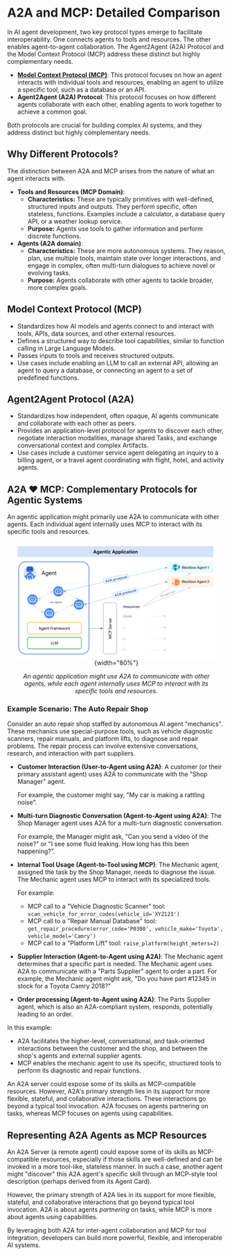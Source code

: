 # A2A and MCP: Detailed Comparison

In AI agent development, two key protocol types emerge to facilitate
interoperability. One connects agents to tools and resources. The other enables
agent-to-agent collaboration. The Agent2Agent (A2A) Protocol and the Model
Context Protocol (MCP) address these distinct but highly complementary needs.

- **[Model Context Protocol (MCP)](https://modelcontextprotocol.io/)**: This protocol focuses on how an agent interacts with individual tools and resources, enabling an agent to utilize a specific tool, such as a database or an API.
- **Agent2Agent (A2A) Protocol**: This protocol focuses on how different agents collaborate with each other, enabling agents to work together to achieve a common goal.

Both protocols are crucial for building complex AI systems, and they address
distinct but highly complementary needs.

## Why Different Protocols?

The distinction between A2A and MCP arises from the nature of what an agent
interacts with.

- **Tools and Resources (MCP Domain)**:
    - **Characteristics:** These are typically primitives with well-defined,
        structured inputs and outputs. They perform specific, often stateless,
        functions. Examples include a calculator, a database query API, or a
        weather lookup service.
    - **Purpose:** Agents use tools to gather information and perform discrete
        functions.
- **Agents (A2A domain)**:
    - **Characteristics:** These are more autonomous systems. They reason,
        plan, use multiple tools, maintain state over longer interactions, and
        engage in complex, often multi-turn dialogues to achieve novel or
        evolving tasks.
    - **Purpose:** Agents collaborate with other agents to tackle broader, more
        complex goals.

## Model Context Protocol (MCP)

- Standardizes how AI models and agents connect to and interact with tools,
        APIs, data sources, and other external resources.
- Defines a structured way to describe tool capabilities, similar to
        function calling in Large Language Models.
- Passes inputs to tools and receives structured outputs.
- Use cases include enabling an LLM to call an external API, allowing an
        agent to query a database, or connecting an agent to a set of predefined
        functions.

## Agent2Agent Protocol (A2A)

- Standardizes how independent, often opaque, AI agents communicate and
        collaborate with each other as peers.
- Provides an application-level protocol for agents to discover each other,
        negotiate interaction modalities, manage shared Tasks, and exchange
        conversational context and complex Artifacts.
- Use cases include a customer service agent delegating an inquiry to a
        billing agent, or a travel agent coordinating with flight, hotel, and
        activity agents.

## A2A ❤️ MCP: Complementary Protocols for Agentic Systems

An agentic application might primarily use A2A to communicate with other agents.
Each individual agent internally uses MCP to interact with its specific tools
and resources.

<div style="text-align: center; margin: 20px;" markdown>

![Diagram showing A2A and MCP working together. A User interacts with Agent A using A2A. Agent A interacts with Agent B using A2A. Agent B uses MCP to interact with Tool 1 and Tool 2.](../assets/a2a-mcp.png){width="80%"}

_An agentic application might use A2A to communicate with other agents, while each agent internally uses MCP to interact with its specific tools and resources._

</div>

### Example Scenario: The Auto Repair Shop

Consider an auto repair shop staffed by autonomous AI agent "mechanics".
These mechanics use special-purpose tools, such as vehicle diagnostic scanners,
repair manuals, and platform lifts, to diagnose and repair problems. The repair
process can involve extensive conversations, research, and interaction with part
suppliers.

- **Customer Interaction (User-to-Agent using A2A)**: A customer (or their
    primary assistant agent) uses A2A to communicate with the "Shop Manager"
    agent.

    For example, the customer might say, "My car is making a rattling noise".
- **Multi-turn Diagnostic Conversation (Agent-to-Agent using A2A)**: The Shop
    Manager agent uses A2A for a multi-turn diagnostic conversation.

    For example,
    the Manager might ask, "Can you send a video of the noise?" or "I see
    some fluid leaking. How long has this been happening?".
- **Internal Tool Usage (Agent-to-Tool using MCP)**: The Mechanic agent,
    assigned the task by the Shop Manager, needs to diagnose the issue. The
    Mechanic agent uses MCP to interact with its specialized tools.

    For example:
    - MCP call to a "Vehicle Diagnostic Scanner" tool:
        `scan_vehicle_for_error_codes(vehicle_id='XYZ123')`
    - MCP call to a "Repair Manual Database" tool:
        `get_repair_procedure(error_code='P0300', vehicle_make='Toyota',
        vehicle_model='Camry')`
    - MCP call to a "Platform Lift" tool: `raise_platform(height_meters=2)`
- **Supplier Interaction (Agent-to-Agent using A2A)**: The Mechanic agent
    determines that a specific part is needed. The Mechanic agent uses A2A to
    communicate with a "Parts Supplier" agent to order a part.
    For example, the
    Mechanic agent might ask, "Do you have part #12345 in stock for a Toyota Camry 2018?"
- **Order processing (Agent-to-Agent using A2A)**: The Parts Supplier agent,
    which is also an A2A-compliant system, responds, potentially leading to an
    order.

In this example:

- A2A facilitates the higher-level, conversational, and task-oriented
    interactions between the customer and the shop, and between the shop's
    agents and external supplier agents.
- MCP enables the mechanic agent to use its specific, structured tools to
    perform its diagnostic and repair functions.

An A2A server could expose some of its skills as MCP-compatible resources.
However, A2A's primary strength lies in its support for more flexible, stateful,
and collaborative interactions. These interactions go beyond a typical tool
invocation. A2A focuses on agents partnering on tasks, whereas MCP focuses on
agents using capabilities.

## Representing A2A Agents as MCP Resources

An A2A Server (a remote agent) could expose some of its skills as MCP-compatible resources, especially if those skills are well-defined and can be invoked in a more tool-like, stateless manner. In such a case, another agent might "discover" this A2A agent's specific skill through an MCP-style tool description (perhaps derived from its Agent Card).

However, the primary strength of A2A lies in its support for more flexible, stateful, and collaborative interactions that go beyond typical tool invocation. A2A is about agents _partnering_ on tasks, while MCP is more about agents _using_ capabilities.

By leveraging both A2A for inter-agent collaboration and MCP for tool integration, developers can build more powerful, flexible, and interoperable AI systems.
